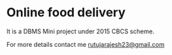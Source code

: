 # Online food delivery

It is a DBMS Mini project under 2015 CBCS scheme.


For more details contact me rutujarajesh23@gmail.com

